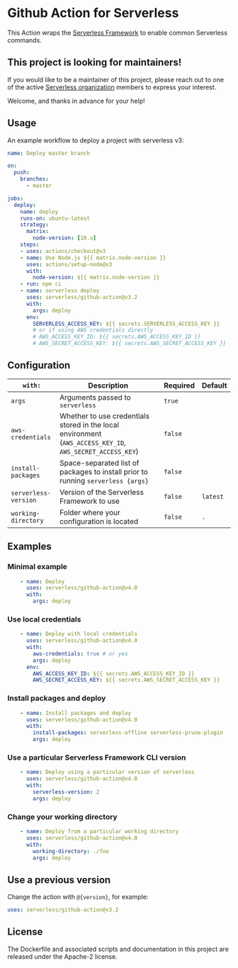 # Github Action for Serverless

This Action wraps the [Serverless Framework](https://serverless.com) to enable common Serverless commands.

## This project is looking for maintainers!

If you would like to be a maintainer of this project, please reach out to one of the active [Serverless organization](https://github.com/serverless) members to express your interest.

Welcome, and thanks in advance for your help!

## Usage

An example workflow to deploy a project with serverless v3:


```yaml
name: Deploy master branch

on:
  push:
    branches:
      - master

jobs:
  deploy:
    name: deploy
    runs-on: ubuntu-latest
    strategy:
      matrix:
        node-version: [18.x]
    steps:
    - uses: actions/checkout@v3
    - name: Use Node.js ${{ matrix.node-version }}
      uses: actions/setup-node@v3
      with:
        node-version: ${{ matrix.node-version }}
    - run: npm ci
    - name: serverless deploy
      uses: serverless/github-action@v3.2
      with:
        args: deploy
      env:
        SERVERLESS_ACCESS_KEY: ${{ secrets.SERVERLESS_ACCESS_KEY }}
        # or if using AWS credentials directly
        # AWS_ACCESS_KEY_ID: ${{ secrets.AWS_ACCESS_KEY_ID }}
        # AWS_SECRET_ACCESS_KEY: ${{ secrets.AWS_SECRET_ACCESS_KEY }}
```

## Configuration

| `with:` | Description | Required | Default |
| --- | --- | --- | --- |
| `args` | Arguments passed to `serverless` | `true` |
| `aws-credentials` | Whether to use credentials stored in the local environment (`AWS_ACCESS_KEY_ID`, `AWS_SECRET_ACCESS_KEY`) | `false` |  |
| `install-packages` | Space-separated list of packages to install prior to running `serverless {args}` | `false` |  |
| `serverless-version` | Version of the Serverless Framework to use | `false` | `latest` |
| `working-directory` | Folder where your configuration is located | `false` | `.` |

## Examples

### Minimal example
```yaml
    - name: Deploy
      uses: serverless/github-action@v4.0
      with:
        args: deploy
```

### Use local credentials
```yaml
    - name: Deploy with local credentials
      uses: serverless/github-action@v4.0
      with:
        aws-credentials: true # or yes
        args: deploy
      env:
        AWS_ACCESS_KEY_ID: ${{ secrets.AWS_ACCESS_KEY_ID }}
        AWS_SECRET_ACCESS_KEY: ${{ secrets.AWS_SECRET_ACCESS_KEY }}
```

### Install packages and deploy
```yaml
    - name: Install packages and deploy
      uses: serverless/github-action@v4.0
      with:
        install-packages: serverless-offline serverless-prune-plugin
        args: deploy
```

### Use a particular Serverless Framework CLI version
```yaml
    - name: Deploy using a particular version of serverless
      uses: serverless/github-action@v4.0
      with:
        serverless-version: 2
        args: deploy
```

### Change your working directory
```yaml
    - name: Deploy from a particular working directory
      uses: serverless/github-action@v4.0
      with:
        working-directory: ./foo
        args: deploy
```

## Use a previous version
Change the action with `@{version}`, for example:
```yaml
uses: serverless/github-action@v3.2
```

## License

The Dockerfile and associated scripts and documentation in this project are released under the Apache-2 license.
